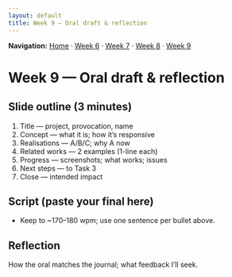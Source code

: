 ```yaml
---
layout: default
title: Week 9 — Oral draft & reflection
---
```


**Navigation:** [Home](/Process-Journal-Task-2/) · [Week 6](./week6) · [Week 7](./week7) · [Week 8](./week8) · [Week 9](./week9)

# Week 9 — Oral draft & reflection

## Slide outline (3 minutes)
1. Title — project, provocation, name  
2. Concept — what it is; how it’s responsive  
3. Realisations — A/B/C; why A now  
4. Related works — 2 examples (1-line each)  
5. Progress — screenshots; what works; issues  
6. Next steps — to Task 3  
7. Close — intended impact

## Script (paste your final here)
- Keep to ~170–180 wpm; use one sentence per bullet above.

## Reflection
How the oral matches the journal; what feedback I’ll seek.
